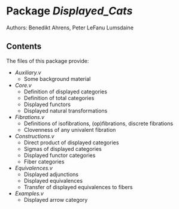Package *Displayed_Cats*
===================================================

Authors: Benedikt Ahrens, Peter LeFanu Lumsdaine


Contents
--------

The files of this package provide:

* *Auxiliary.v*
  * Some background material
* *Core.v*
  * Definition of displayed categories
  * Definition of total categories
  * Displayed functors 
  * Displayed natural transformations
* *Fibrations.v*
  * Definitions of isofibrations, (op)fibrations, discrete fibrations
  * Clovenness of any univalent fibration
* *Constructions.v*
  * Direct product of displayed categories
  * Sigmas of displayed categories
  * Displayed functor categories
  * Fiber categories
* *Equivalences.v*
  * Displayed adjunctions
  * Displayed equivalences
  * Transfer of displayed equivalences to fibers
* *Examples.v*
  * Displayed arrow category

